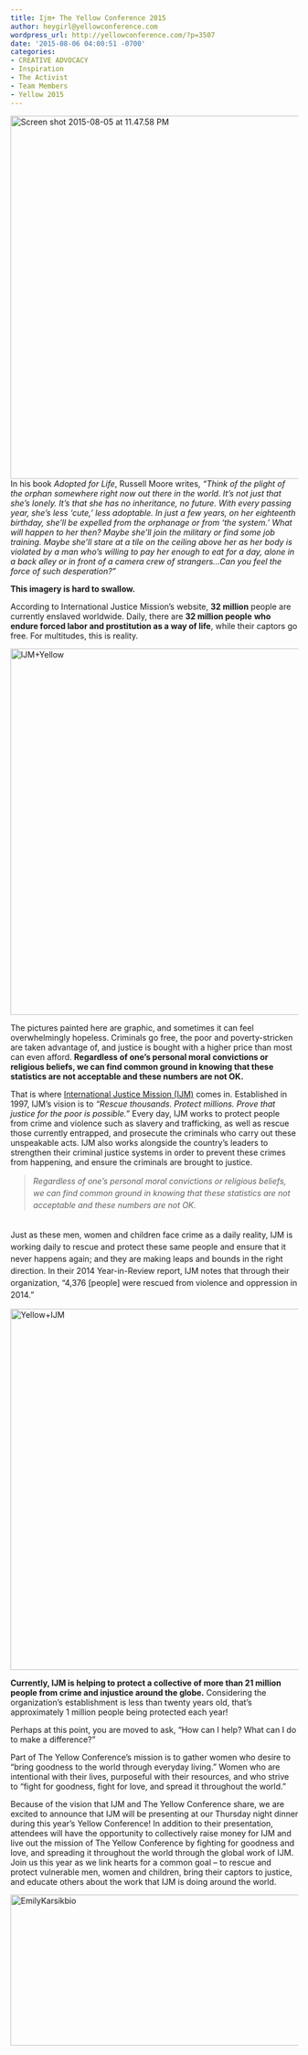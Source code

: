```yaml
---
title: Ijm+ The Yellow Conference 2015
author: heygirl@yellowconference.com
wordpress_url: http://yellowconference.com/?p=3507
date: '2015-08-06 04:00:51 -0700'
categories:
- CREATIVE ADVOCACY
- Inspiration
- The Activist
- Team Members
- Yellow 2015
---
```

<p><a href="http://yellowconference.com/wp-content/uploads/2015/08/Screen-shot-2015-08-05-at-11.47.58-PM.png"><img class="aligncenter size-full wp-image-3523" src="http://yellowconference.com/wp-content/uploads/2015/08/Screen-shot-2015-08-05-at-11.47.58-PM.png" alt="Screen shot 2015-08-05 at 11.47.58 PM" width="700" height="635" /></a>In his book <em>Adopted for Life</em>, Russell Moore writes, <em>&ldquo;Think of the plight of the orphan somewhere right now out there in the world. It&rsquo;s not just that she&rsquo;s lonely. It&rsquo;s that she has no inheritance, no future. With every passing year, she&rsquo;s less &lsquo;cute,&rsquo; less adoptable. In just a few years, on her eighteenth birthday, she&rsquo;ll be expelled from the orphanage or from &lsquo;the system.&rsquo; What will happen to her then? Maybe she&rsquo;ll join the military or find some job training. Maybe she&rsquo;ll stare at a tile on the ceiling above her as her body is violated by a man who&rsquo;s willing to pay her enough to eat for a day, alone in a back alley or in front of a camera crew of strangers&hellip;Can you feel the force of such desperation?&rdquo;</em></p>
<p><strong>This imagery is hard to swallow. </strong></p>
<p>According to International Justice Mission&rsquo;s website, <strong>32 million</strong> people are currently enslaved worldwide. Daily, there are <strong>32 million people</strong> <strong>who endure forced labor and prostitution as a way of life</strong>, while their captors go free. For multitudes, this is reality.</p>
<p><a href="http://yellowconference.com/wp-content/uploads/2015/08/Screen-shot-2015-08-04-at-5.05.52-PM1.jpg"><img class="aligncenter size-full wp-image-3513" src="http://yellowconference.com/wp-content/uploads/2015/08/Screen-shot-2015-08-04-at-5.05.52-PM1.jpg" alt="IJM+Yellow" width="700" height="641" /></a></p>
<p>The pictures painted here are graphic, and sometimes it can feel overwhelmingly hopeless. Criminals go free, the poor and poverty-stricken are taken advantage of, and justice is bought with a higher price than most can even afford. <strong>Regardless of one&rsquo;s personal moral convictions or religious beliefs, we can find common ground in knowing that these statistics are not acceptable and these numbers are not OK.</strong></p>
<p>That is where <a href="https://www.ijm.org/" target="_blank">International Justice Mission (IJM)</a> comes in. Established in 1997, IJM&rsquo;s vision is to <em>&ldquo;Rescue thousands. Protect millions. Prove that justice for the poor is possible.&rdquo;</em> Every day, IJM works to protect people from crime and violence such as slavery and trafficking, as well as rescue those currently entrapped, and prosecute the criminals who carry out these unspeakable acts. IJM also works alongside the country&rsquo;s leaders to strengthen their criminal justice systems in order to prevent these crimes from happening, and ensure the criminals are brought to justice.</p>
<blockquote><p><em><span style="line-height: 1.5;">Regardless of one&rsquo;s personal moral convictions or religious beliefs, we can find common ground in knowing that these statistics are not acceptable and these numbers are not OK.</span></em></blockquote><br />
<span style="line-height: 1.5;">Just as these men, women and children face crime as a daily reality, IJM is working </span>daily<span style="line-height: 1.5;"> to rescue and protect these same people and ensure that it never happens again; and they are making leaps and bounds in the right direction. In their 2014 Year-in-Review report, IJM notes that through their organization, &ldquo;4,376 [people] were rescued from violence and oppression in 2014.&rdquo;</span></p>
<p><a href="http://yellowconference.com/wp-content/uploads/2015/08/Screen-shot-2015-08-04-at-5.07.03-PM.jpg"><img class="aligncenter size-full wp-image-3509" src="http://yellowconference.com/wp-content/uploads/2015/08/Screen-shot-2015-08-04-at-5.07.03-PM.jpg" alt="Yellow+IJM" width="700" height="632" /></a></p>
<p><strong>Currently, IJM is helping to protect a collective of more than 21 million people from crime and injustice around the globe.</strong> Considering the organization&rsquo;s establishment is less than twenty years old, that&rsquo;s approximately 1 million people being protected each year!</p>
<p>Perhaps at this point, you are moved to ask, &ldquo;How can I help? What can I do to make a difference?&rdquo;</p>
<p>Part of The Yellow Conference&rsquo;s mission is to gather women who desire to &ldquo;bring goodness to the world through everyday living.&rdquo; Women who are intentional with their lives, purposeful with their resources, and who strive to &ldquo;fight for goodness, fight for love, and spread it throughout the world.&rdquo;</p>
<p>Because of the vision that IJM and The Yellow Conference share, we are excited to announce that IJM will be presenting at our Thursday night dinner during this year&rsquo;s Yellow Conference! In addition to their presentation, attendees will have the opportunity to collectively raise money for IJM and live out the mission of The Yellow Conference by fighting for goodness and love, and spreading it throughout the world through the global work of IJM. Join us this year as we link hearts for a common goal &ndash; to rescue and protect vulnerable men, women and children, bring their captors to justice, and educate others about the work that IJM is doing around the world.</p>
<p><a href="http://yellowconference.com/wp-content/uploads/2015/08/EmilyKarsikbio.jpg"><img class="aligncenter size-full wp-image-3515" src="http://yellowconference.com/wp-content/uploads/2015/08/EmilyKarsikbio.jpg" alt="EmilyKarsikbio" width="700" height="264" /></a></p>
